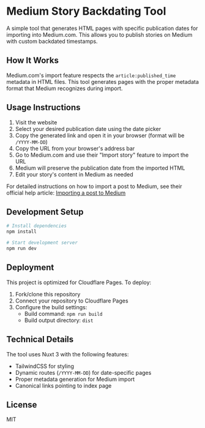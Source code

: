 # Medium Story Backdating Tool

A simple tool that generates HTML pages with specific publication dates for importing into Medium.com. This allows you to publish stories on Medium with custom backdated timestamps.

## How It Works

Medium.com's import feature respects the `article:published_time` metadata in HTML files. This tool generates pages with the proper metadata format that Medium recognizes during import.

## Usage Instructions

1. Visit the website
2. Select your desired publication date using the date picker
3. Copy the generated link and open it in your browser (format will be `/YYYY-MM-DD`)
4. Copy the URL from your browser's address bar
5. Go to Medium.com and use their "Import story" feature to import the URL
6. Medium will preserve the publication date from the imported HTML
7. Edit your story's content in Medium as needed

For detailed instructions on how to import a post to Medium, see their official help article:
[Importing a post to Medium](https://help.medium.com/hc/en-us/articles/214550207-Importing-a-post-to-Medium)

## Development Setup

```bash
# Install dependencies
npm install

# Start development server
npm run dev
```

## Deployment

This project is optimized for Cloudflare Pages. To deploy:

1. Fork/clone this repository
2. Connect your repository to Cloudflare Pages
3. Configure the build settings:
   - Build command: `npm run build`
   - Build output directory: `dist`

## Technical Details

The tool uses Nuxt 3 with the following features:

- TailwindCSS for styling
- Dynamic routes (`/YYYY-MM-DD`) for date-specific pages
- Proper metadata generation for Medium import
- Canonical links pointing to index page

## License

MIT
